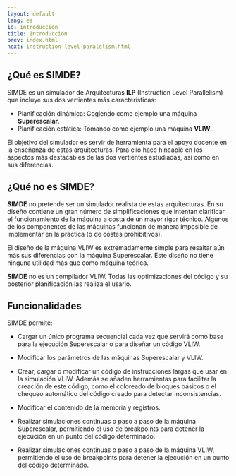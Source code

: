 ```yaml
---
layout: default
lang: es
id: introduccion
title: Introducción
prev: index.html
next: instruction-level-paralelism.html
---
```


## ¿Qué es SIMDE?

SIMDE es un simulador de Arquitecturas **ILP** (Instruction Level Parallelism) que incluye sus dos vertientes más características: 
* Planificación dinámica: Cogiendo como ejemplo una máquina **Superescalar**.
* Planificación estática: Tomando como ejemplo una máquina **VLIW**.

El objetivo del simulador es servir de herramienta para el apoyo docente en la enseñanza de estas arquitecturas. Para ello hace hincapié en los aspectos más destacables de las dos vertientes estudiadas, así como en sus diferencias.

## ¿Qué no es SIMDE?

**SIMDE** no pretende ser un simulador realista de estas arquitecturas. En su diseño contiene un gran número de simplificaciones que intentan clarificar el funcionamiento de la máquina a costa de un mayor rigor técnico. Algunos de los componentes de las máquinas funcionan de manera imposible de implementar en la práctica (o de costes prohibitivos). 

El diseño de la máquina VLIW es extremadamente simple para resaltar aún más sus diferencias con la máquina Superescalar. Este diseño no tiene ninguna utilidad más que como máquina teórica.

**SIMDE** no es un compilador VLIW. Todas las optimizaciones del código y su posterior planificación las realiza el usario.

## Funcionalidades

SIMDE permite:

* Cargar un único programa secuencial cada vez que servirá como base para la ejecución Superescalar o para diseñar un código VLIW.

* Modificar los parámetros de las máquinas Superescalar y VLIW.

* Crear, cargar o modificar un código de instrucciones largas que usar en la simulación VLIW. Además se añaden herramientas para facilitar la creación de este código, como el coloreado de bloques básicos o el chequeo automático del código creado para detectar inconsistencias.

* Modificar el contenido de la memoria y registros.

* Realizar simulaciones continuas o paso a paso de la máquina Superescalar, permitiendo el uso de breakpoints para detener la ejecución en un punto del código determinado.

* Realizar simulaciones continuas o paso a paso de la máquina VLIW, permitiendo el uso de breakpoints para detener la ejecución en un punto del código determinado.